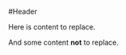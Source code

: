 #Header

<!-- blog starts -->
Here is content to replace.
<!-- blog ends -->

And some content **not** to replace.